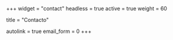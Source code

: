 +++
widget = "contact"
headless = true
active = true
weight = 60

title = "Contacto"

autolink = true
email_form = 0
+++

